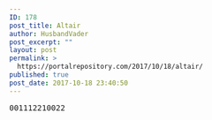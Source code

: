 ```yaml
---
ID: 178
post_title: Altair
author: HusbandVader
post_excerpt: ""
layout: post
permalink: >
  https://portalrepository.com/2017/10/18/altair/
published: true
post_date: 2017-10-18 23:40:50
---
```

<pre>001112210022</pre>